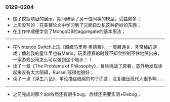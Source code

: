 ### 0129-0204

- 做了挖掘项目的展示，期间研读了另一位同事的模型，受益颇多；
- 上周没写的：在美赛论文中学习到了元胞自动机这种奇妙的东西；
- 在工作中顺便学会了MongoDB的aggregate的基本用法；

---

- 在Nintendo Switch上玩《超级马里奥 奥德赛》，一周目通关，非常棒的游戏；倘若我的童年里也有Mario，玩奥德赛的时候不知会控制不住地哭出来，一家游戏公司怎么可以强到这个地步！！
- 读了一章《The Problems of Philosophy》，冒险挑战了原著，意外地发现读起来没有太大阻碍，Russell写得也很好；
- 读了一点《浮生六记》，单论描绘缠绵的句子而言，沈复碾压现代人很多啊……


---


- ​之前完成的那个api依然还有很多bug，后续还需要实测+Debug；